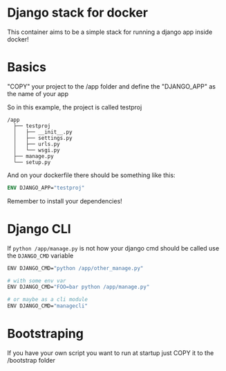 # Django stack for docker

This container aims to be a simple stack for running a django app inside docker!

# Basics

"COPY" your project to the /app folder and define the "DJANGO_APP" as the name of your app

So in this example, the project is called testproj
```
/app
  ├── testproj
  │   ├── __init__.py
  │   ├── settings.py
  │   ├── urls.py
  │   └── wsgi.py
  ├── manage.py
  └── setup.py
```
And on your dockerfile there should be something like this:
```Dockerfile
ENV DJANGO_APP="testproj"
```

Remember to install your dependencies!

# Django CLI

If `python /app/manage.py` is not how your django cmd should be called use the `DJANGO_CMD` variable
```bash
ENV DJANGO_CMD="python /app/other_manage.py"

# with some env var
ENV DJANGO_CMD="FOO=bar python /app/manage.py"

# or maybe as a cli module
ENV DJANGO_CMD="managecli"
```

# Bootstraping

If you have your own script you want to run at startup just COPY it to the /bootstrap folder

